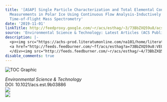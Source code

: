 ```yaml
---
title: '[ASAP] Single Particle Characterization and Total Elemental Concentration
  Measurements in Polar Ice Using Continuous Flow Analysis-Inductively Coupled Plasma
  Time-of-Flight Mass Spectrometry'
date: '2019-11-01'
linkTitle: http://feedproxy.google.com/~r/acs/esthag/~3/73BbZXQ59u8/acs.est.9b03886
source: 'Environmental Science & Technology: Latest Articles (ACS Publications)'
description: |-
  <p><img src="https://achs-prod.literatumonline.com/na101/home/literatum/publisher/achs/journals/content/esthag/0/esthag.ahead-of-print/acs.est.9b03886/20191101/images/medium/es9b03886_0007.gif" alt="TOC Graphic"/></p><div><cite>Environmental Science & Technology</cite></div><div>DOI: 10.1021/acs.est.9b03886</div><div class="feedflare">
  <a href="http://feeds.feedburner.com/~ff/acs/esthag?a=73BbZXQ59u8:VEOXcpRZlEM:yIl2AUoC8zA"><img src="http://feeds.feedburner.com/~ff/acs/esthag?d=yIl2AUoC8zA" border="0"></img></a>
  </div><img src="http://feeds.feedburner.com/~r/acs/esthag/~4/73BbZXQ59u8" ...
disable_comments: true
---
```

<p><img src="https://achs-prod.literatumonline.com/na101/home/literatum/publisher/achs/journals/content/esthag/0/esthag.ahead-of-print/acs.est.9b03886/20191101/images/medium/es9b03886_0007.gif" alt="TOC Graphic"/></p><div><cite>Environmental Science & Technology</cite></div><div>DOI: 10.1021/acs.est.9b03886</div><div class="feedflare">
<a href="http://feeds.feedburner.com/~ff/acs/esthag?a=73BbZXQ59u8:VEOXcpRZlEM:yIl2AUoC8zA"><img src="http://feeds.feedburner.com/~ff/acs/esthag?d=yIl2AUoC8zA" border="0"></img></a>
</div><img src="http://feeds.feedburner.com/~r/acs/esthag/~4/73BbZXQ59u8" ...